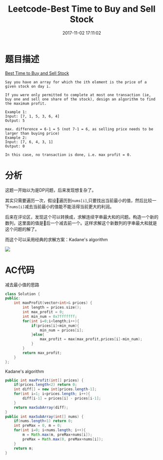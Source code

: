﻿---
title: Leetcode-Best Time to Buy and Sell Stock
date: 2017-11-02 17:11:02
categories: Leetcode
tags: 
 - Array
---

# 题目描述
[Best Time to Buy and Sell Stock](https://leetcode.com/problems/best-time-to-buy-and-sell-stock/description/)
```
Say you have an array for which the ith element is the price of a given stock on day i.

If you were only permitted to complete at most one transaction (ie, buy one and sell one share of the stock), design an algorithm to find the maximum profit.

Example 1:
Input: [7, 1, 5, 3, 6, 4]
Output: 5

max. difference = 6-1 = 5 (not 7-1 = 6, as selling price needs to be larger than buying price)
Example 2:
Input: [7, 6, 4, 3, 1]
Output: 0

In this case, no transaction is done, i.e. max profit = 0.
```
<!--more-->

# 分析
这题一开始以为是DP问题，后来发现想复杂了。

其实只需要遍历一次，假设遍历到`nums[i]`,只要找出当前最小的值，然后比较一下`nums[i]`减去当前最小的值能不能活得当前更大的利润。

后来在评论区，发现这个可以转换成，求解连续字串最大和的问题。构造一个新的数列，这里面的值是后一个减去前一个。这样求解这个新数列的字串最大和就是这个问题的解了。

而这个可以采用经典的求解方案：Kadane's algorithm

![](http://onqlxvamk.bkt.clouddn.com/HuYong/WX20171102-171744@2x.png)

# AC代码
减去最小值的思路
```C++
class Solution {
public:
    int maxProfit(vector<int>& prices) {
        int length = prices.size();
        int max_profit = 0;
        int min_num = 0x7fffffff;
        for(int i=0;i<length;i++){
            if(prices[i]<min_num){
                min_num = prices[i];
            }else{
                max_profit = max(max_profit,prices[i]-min_num);
            }
        }
        return max_profit;
    }
};
```


Kadane's algorithm
```java
public int maxProfit(int[] prices) {
    if(prices.length<2) return 0;
    int diff[] = new int[prices.length-1];
    for(int i=1; i<prices.length; i++){
        diff[i-1] = prices[i] - prices[i-1];
    }
    return maxSubArray(diff);
}
public int maxSubArray(int[] nums) {
    if(nums.length<1) return 0;
    int preMax = 0, m = 0;
    for(int i=0; i<nums.length; i++){
        m = Math.max(m, preMax+nums[i]);
        preMax = Math.max(0, preMax+nums[i]);
    }
    return m;
}
```